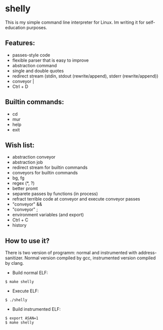 # shelly
This is my simple command line interpreter for Linux. Im writing it for self-education purposes.

## Features:
* passes-style code
* flexible parser that is easy to improve
* abstraction command
* single and double quotes
* redirect stream (stdin, stdout (rewrite/append), stderr (rewrite/append))
* conveyor |
* Ctrl + D

## Builtin commands:
* cd
* mur
* help
* exit

## Wish list:
* abstraction conveyor
* abstraction job
* redirect stream for builtin commands
* conveyors for builtin commands
* bg, fg
* regex (*, ?)
* better promt
* separete passes by functions (in process)
* refract terrible code at conveyor and execute conveyor passes
* "conveyor" &&
* "conveyor" ;
* environment variables (and export)
* Ctrl + C
* history

## How to use it?
There is two version of programm: normal and instrumented with address-sanitizer.
Normal version compiled by gcc, instrumented version compiled by clang.

* Build normal ELF:
```
$ make shelly
```
* Execute ELF:
```
$ ./shelly
```
* Build instrumented ELF:
```
$ export ASAN=1
$ make shelly
```
